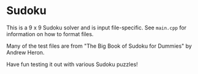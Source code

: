 # Sudoku
This is a 9 x 9 Sudoku solver and is input file-specific. See `main.cpp` for information on how to format files.

Many of the test files are from "The Big Book of Sudoku for Dummies" by Andrew Heron.

Have fun testing it out with various Sudoku puzzles!
